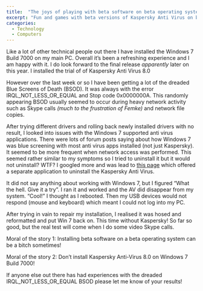 ```yaml
---
title:  "The joys of playing with beta software on beta operating systems"
excerpt: "Fun and games with beta versions of Kaspersky Anti Virus on beta Windows 7!"
categories: 
  - Technology
  - Computers
---
```


Like a lot of other technical people out there I have installed the Windows 7 Build 7000 on my main PC. Overall it’s been a refreshing experience and I am happy with it. I do look forward to the final release _apparently_ later on this year. I installed the trial of of Kaspersky Anti Virus 8.0

However over the last week or so I have been getting a lot of the dreaded Blue Screens of Death (BSOD). It was always with the error IRQL_NOT_LESS_OR_EQUAL and Stop code 0x0000000A. This randomly appearing BSOD usually seemed to occur during heavy network activity such as Skype calls _(much to the frustration of Femke)_ and network file copies.

After trying different drivers and rolling back newly installed drivers with no result, I looked into issues with the Windows 7 supported anti virus applications. There were lots of forum posts saying about how Windows 7 was blue screening with most anti virus apps installed (not just Kaspersky). It seemed to be more frequent when network access was performed. This seemed rather similar to my symptoms so I tried to uninstall it but it would not uninstall? WTF? I googled more and was lead to [this page](http://support.kaspersky.com/faq/?qid=208279463) which offered a separate application to uninstall the Kaspersky Anti Virus.

It did not say anything about working with Windows 7, but I figured “What the hell. Give it a try”. 
I ran it and worked and the AV did disappear from my system. “Cool!” I thought as I rebooted. Then my USB devices would not respond (mouse and keyboard) which meant I could not log into my PC. 

After trying in vain to repair my installation, I realised it was hosed and reformatted and put Win 7 back on. This time without Kaspersky! So far so good, but the real test will come when I do some video Skype calls.

Moral of the story 1: Installing beta software on a beta operating system can be a bitch sometimes!

Moral of the story 2: Don’t install Kaspersky Anti-Virus 8.0 on Windows 7 Build 7000!

If anyone else out there has had experiences with the dreaded IRQL_NOT_LESS_OR_EQUAL BSOD please let me know of your results!
